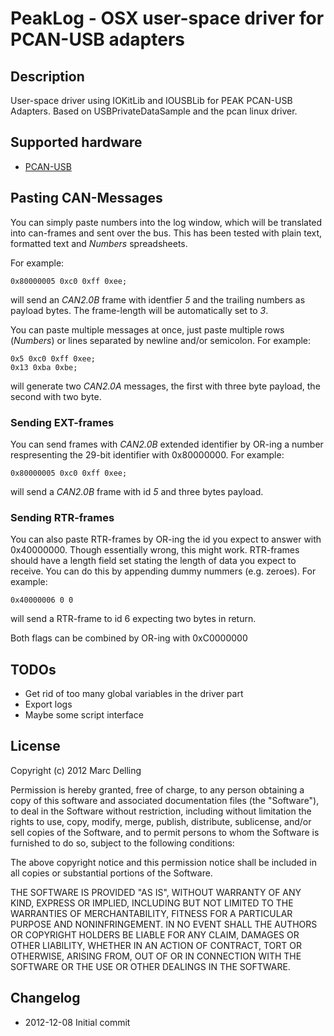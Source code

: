 PeakLog - OSX user-space driver for PCAN-USB adapters
=====================================================

Description
-----------
User-space driver using IOKitLib and IOUSBLib for PEAK PCAN-USB Adapters.
Based on USBPrivateDataSample and the pcan linux driver.

Supported hardware
------------------
 * [PCAN-USB](http://www.peak-system.com/PCAN-USB.199.0.html)

Pasting CAN-Messages
--------------------
You can simply paste numbers into the log window, which will be translated into can-frames and sent over the bus. This has been tested with plain text, formatted text and *Numbers* spreadsheets.

For example:

    0x80000005 0xc0 0xff 0xee;

will send an *CAN2.0B* frame with identfier *5* and the trailing numbers as payload bytes. The frame-length will be automatically set to *3*.

You can paste multiple messages at once, just paste multiple rows (*Numbers*) or lines separated by newline and/or semicolon. For example:

    0x5 0xc0 0xff 0xee;
    0x13 0xba 0xbe;

will generate two *CAN2.0A* messages, the first with three byte payload, the second with two byte.

### Sending EXT-frames

You can send frames with *CAN2.0B* extended identifier by OR-ing a number respresenting the 29-bit identifier with 0x80000000. For example:

    0x80000005 0xc0 0xff 0xee;
    
will send a *CAN2.0B* frame with id *5* and three bytes payload.

### Sending RTR-frames

You can also paste RTR-frames by OR-ing the id you expect to answer with 0x40000000. Though essentially wrong, this might work. RTR-frames should have a length field set stating the length of data you expect to receive. You can do this by appending dummy nummers (e.g. zeroes). For example:

    0x40000006 0 0
    
will send a RTR-frame to id 6 expecting two bytes in return.

Both flags can be combined by OR-ing with 0xC0000000

TODOs
-----
 * Get rid of too many global variables in the driver part
 * Export logs
 * Maybe some script interface

License
-------
Copyright (c) 2012 Marc Delling

Permission is hereby granted, free of charge, to any person obtaining a copy of this software and associated documentation files (the "Software"), to deal in the Software without restriction, including without limitation the rights to use, copy, modify, merge, publish, distribute, sublicense, and/or sell copies of the Software, and to permit persons to whom the Software is furnished to do so, subject to the following conditions:

The above copyright notice and this permission notice shall be included in all copies or substantial portions of the Software.

THE SOFTWARE IS PROVIDED "AS IS", WITHOUT WARRANTY OF ANY KIND, EXPRESS OR IMPLIED, INCLUDING BUT NOT LIMITED TO THE WARRANTIES OF MERCHANTABILITY, FITNESS FOR A PARTICULAR PURPOSE AND NONINFRINGEMENT. IN NO EVENT SHALL THE AUTHORS OR COPYRIGHT HOLDERS BE LIABLE FOR ANY CLAIM, DAMAGES OR OTHER LIABILITY, WHETHER IN AN ACTION OF CONTRACT, TORT OR OTHERWISE, ARISING FROM, OUT OF OR IN CONNECTION WITH THE SOFTWARE OR THE USE OR OTHER DEALINGS IN THE SOFTWARE.

Changelog
---------
 * 2012-12-08 Initial commit

